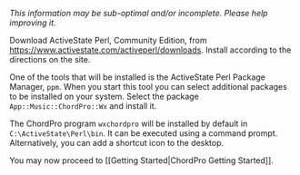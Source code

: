 _This information may be sub-optimal and/or incomplete. Please help improving it._

Download ActiveState Perl, Community Edition, from <https://www.activestate.com/activeperl/downloads>.
Install according to the directions on the site.

One of the tools that will be installed is the ActiveState Perl Package Manager, `ppm`. When you start this tool you can select additional packages to be installed on your system. Select the package `App::Music::ChordPro::Wx` and install it.

The ChordPro program `wxchordpro` will be installed by default in `C:\ActiveState\Perl\bin`. It can be executed using a command prompt. Alternatively, you can add a shortcut icon to the desktop.

You may now proceed to [[Getting Started|ChordPro Getting Started]].